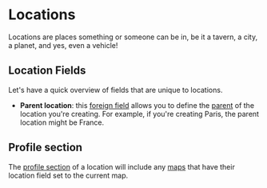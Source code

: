 # Locations

Locations are places something or someone can be in, be it a tavern, a city, a planet, and yes, even a vehicle!

## Location Fields

Let's have a quick overview of fields that are unique to locations.

* **Parent location**: this [foreign field](/entities/foreign-fields) allows you to define the [parent](/features/nested) of the location you're creating. For example, if you're creating Paris, the parent location might be France.

## Profile section

The [profile section](/features/profile-sidebar) of a location will include any [maps](/entities/maps) that have their location field set to the current map.
